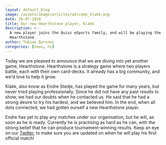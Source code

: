 ```yaml
---
layout: default_blog
image: /assets/image/articles/welcome_klakk.png
date: 26-07-2018
title: Our new Hearthstone player, Klakk
description: >-
  A new player joins the Quixz eSports family, and will be playing the game,
  Hearthstone
author: Tobias Barsnes
categories: [news, hs]
---
```

Today we are pleased to announce that we are diving into yet another game, Hearthstone. Hearthstone is a strategy game where two players battle, each with their own card-decks. It already has a big community, and we'd love to help it grow.

Klakk, also know as Endre Stedje, has played the game for many years, but never tried playing professionally. Since he did not have any past results to show, we had our doubts when he contacted us. He said that he had a strong desire to try his hardest, and we believed him. In the end, when all dots connected, we had gotten ourself a new Hearthstone player.

Endre has yet to play any matches under our organisation, but he will, as soon as he is ready. Currently he is practising as hard as he can, with the strong belief that he can produce tournament-winning results. Keep an eye on our [Twitter](https://twitter.com/QuixzeSports), to make sure you are updated on when he will play his first official match!
